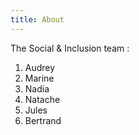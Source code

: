 ```yaml
---
title: About
---
```


The Social & Inclusion team :
 1. Audrey
 1. Marine
 1. Nadia
 1. Natache
 1. Jules
 1. Bertrand